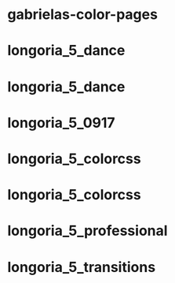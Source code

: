 # gabrielas-color-pages
# longoria_5_dance
# longoria_5_dance
# longoria_5_0917
# longoria_5_colorcss
# longoria_5_colorcss
# longoria_5_professional
# longoria_5_transitions

